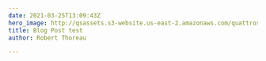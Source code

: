 ```yaml
---
date: 2021-03-25T13:09:43Z
hero_image: http://qsassets.s3-website.us-east-2.amazonaws.com/quattrostudio_images/041019ForeverYoung0010.jpg
title: Blog Post test
author: Robert Thoreau

---
```

